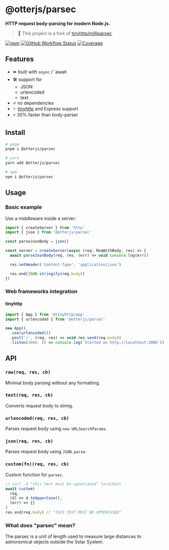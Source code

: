 # @otterjs/parsec

**HTTP request body-parsing for modern Node.js.**

> :pushpin: This project is a fork of [tinyhttp/milliparsec](https://github.com/tinyhttp/milliparsec).

[![npm][npm-img]][npm-url]
[![GitHub Workflow Status][gh-actions-img]][github-actions]
[![Coverage][cov-img]][cov-url]

## Features

- ⏩ built with `async` / `await
- 🛠 support for
  - JSON
  - urlencoded
  - text
- 🔥 no dependencies
- ✨ [tinyhttp](https://github.com/tinyhttp/tinyhttp) and Express support
- ⚡ 30% faster than body-parser

## Install

```sh
# pnpm
pnpm i @otterjs/parsec

# yarn
yarn add @otterjs/parsec

# npm
npm i @otterjs/parsec
```

## Usage

### Basic example

Use a middleware inside a server:

```js
import { createServer } from 'http'
import { json } from '@otterjs/parsec'

const parseJsonBody = json()

const server = createServer(async (req: ReqWithBody, res) => {
  await parseJsonBody(req, res, (err) => void console.log(err))

  res.setHeader('Content-Type', 'application/json')

  res.end(JSON.stringify(req.body))
})
```

### Web frameworks integration

#### tinyhttp

```ts
import { App } from '@tinyhttp/app'
import { urlencoded } from '@otterjs/parsec'

new App()
  .use(urlencoded())
  .post('/', (req, res) => void res.send(req.body))
  .listen(3000, () => console.log(`Started on http://localhost:3000`))
```

## API

### `raw(req, res, cb)`

Minimal body parsing without any formatting.

### `text(req, res, cb)`

Converts request body to string.

### `urlencoded(req, res, cb)`

Parses request body using `new URLSearchParams`.

### `json(req, res, cb)`

Parses request body using `JSON.parse`.

### `custom(fn)(req, res, cb)`

Custom function for `parsec`.

```js
// curl -d "this text must be uppercased" localhost
await custom(
  req,
  (d) => d.toUpperCase(),
  (err) => {}
)
res.end(req.body) // "THIS TEXT MUST BE UPPERCASED"
```

### What does "parsec" mean?

The parsec is a unit of length used to measure large distances to astronomical objects outside the Solar System.

[npm-url]: https://npmjs.com/package/@otterjs/parsec
[npm-img]: https://img.shields.io/npm/dt/@otterjs/parsec?style=for-the-badge&color=blueviolet
[github-actions]: https://github.com/otterjs/parsec/actions
[gh-actions-img]: https://img.shields.io/github/actions/workflow/status/otterjs/parsec/ci.yml?style=for-the-badge&logo=github&label=&color=blueviolet
[cov-url]: https://coveralls.io/github/OtterJS/parsec
[cov-img]: https://img.shields.io/coveralls/github/OtterJS/parsec?style=for-the-badge&color=blueviolet